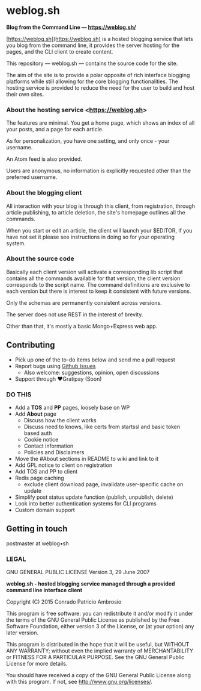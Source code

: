 # weblog.sh
__Blog from the Command Line — https://weblog.sh/__

[https://weblog.sh](https://weblog.sh) is a hosted blogging service that lets you blog from the command line, it provides the server hosting for the pages, and the CLI client to create content.

This repository — weblog.sh — contains the source code for the site.

The aim of the site is to provide a polar opposite of rich interface blogging platforms while still allowing for the core blogging functionalities. The hosting service is provided to reduce the need for the user to build and host their own sites.

### About the hosting service <<https://weblog.sh>>

The features are minimal. You get a home page, which shows an index of all your posts, and a page for each article.

As for personalization, you have one setting, and only once - your username.

An Atom feed is also provided.

Users are anonymous, no information is explicitly requested other than the preferred username.

### About the blogging client

All interaction with your blog is through this client, from registration, through article publishing, to article deletion, the site's homepage outlines all the commands.

When you start or edit an article, the client will launch your $EDITOR, if you have not set it please see instructions in doing so for your operating system.

### About the source code

Basically each client version will activate a corresponding lib script that contains all the commands available for that version, the client version corresponds to the script name. The command definitions are exclusive to each version but there is interest to keep it consistent with future versions.

Only the schemas are permanently consistent across versions.

The server does not use REST in the interest of brevity.

Other than that, it's mostly a basic Mongo+Express web app.

## Contributing

- Pick up one of the to-do items below and send me a pull request
- Report bugs using [Github Issues](https://github.com/hmngwy/weblog.sh/issues)
  - Also welcome: suggestions, opinion, open discussions
- Support through ♥︎Gratipay (Soon)

### DO THIS

- Add a **TOS** and **PP** pages, loosely base on WP
- Add **About** page
  - Discuss how the client works
  - Discuss need to knows, like certs from startssl and basic token based auth
  - Cookie notice
  - Contact information
  - Policies and Disclaimers
- Move the #About sections in README to wiki and link to it
- Add GPL notice to client on registration
- Add TOS and PP to client
- Redis page caching
  - exclude client download page, invalidate user-specific cache on update
- Simplify post status update function (publish, unpublish, delete)
- Look into better authentication systems for CLI programs
- Custom domain support

## Getting in touch
postmaster at weblog•sh

### LEGAL

GNU GENERAL PUBLIC LICENSE
Version 3, 29 June 2007

**weblog.sh - hosted blogging service managed through a provided command line interface client**

Copyright (C) 2015 Conrado Patricio Ambrosio

This program is free software: you can redistribute it and/or modify
it under the terms of the GNU General Public License as published by
the Free Software Foundation, either version 3 of the License, or
(at your option) any later version.

This program is distributed in the hope that it will be useful,
but WITHOUT ANY WARRANTY; without even the implied warranty of
MERCHANTABILITY or FITNESS FOR A PARTICULAR PURPOSE.  See the
GNU General Public License for more details.

You should have received a copy of the GNU General Public License
along with this program.  If not, see <http://www.gnu.org/licenses/>.

